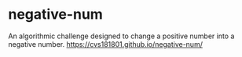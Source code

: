 # negative-num
An algorithmic challenge designed to change a positive number into a negative number.
https://cvs181801.github.io/negative-num/

